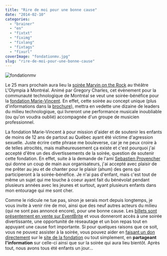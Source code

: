 ```yaml
---
title: "Rire de moi pour une bonne cause"
date: "2014-02-10"
categories: 
  - "brainer"
  - "en"
  - "fixtxt"
  - "fiximg"
  - "fixlang"
  - "fixtags"
  - "fixurl"
coverImage: "fondationmv.jpg"
slug: "rire-de-moi-pour-une-bonne-cause"
---
```


![fondationmv](images/fondationmv.jpg)

Le 25 mars prochain aura lieu la [soirée Marvin on the Rock](https://marie-vincent.org/nouvelles/marvin-on-the-rock-2/ "Information sur la soirée Marvin on the Rock") au théâtre L'Olympia à Montréal. Animé par Gregory Charles, cet évènement pour la communauté technologique de Montréal se veut une soirée-bénéfice pour la [fondation Marie-Vincent](https://marie-vincent.org/ "Site Web de la fondation Marie-Vincent"). En effet, cette soirée au concept unique (plus d'informations dans la [brochure](https://marie-vincent.org/wp-content/uploads/2014/01/Ycc-2372-D%C3%A9pliant_FR_Marvin-on-the-rock_FMV_v3_HR.pdf "Brochure pour la soirée Marvin on the Rock")), mettra en vedette une dizaine de leaders du milieu technologique, qui livreront une performance musicale inoubliable (ou qu'on voudra oublié) accompagnée d'un groupe de musicien professionnel.

La fondation Marie-Vincent à pour mission d'aider et de soutenir les enfants de moins de 12 ans de partout au Québec ayant été victime d'agression sexuelle. Juste écrire cette phrase me bouleverse, car je ne peux croire à de telles atrocités, mais malheureusement ça existe et c'est pourquoi j'ai accepté d'être un des divertissements de la soirée, question de soutenir cette fondation. En effet, suite à la demande de l'ami [Sebastien Provencher](https://sebprovencher.com/ "Site Web de Sebastien Provencher") qui donne un coup de main aux organisateurs, j'ai accepté avec plaisir de me prêter au jeu et de chanter pour le plaisir (ahum) des gens qui participeront à la soirée-bénéfice. Je n'ai pas d'enfant, mais c'est tout de même un sujet qui me touche à coeur ayant fait du bénévolat pendant plusieurs années avec les jeunes et surtout, ayant plusieurs enfants dans mon entourage qui me sont cher.

Comme le ridicule ne tue pas, sinon je serais mort depuis longtemps, je vous invite à venir rire de moi, ainsi que des neuf autres acteurs du milieu (qui ne sont pas annoncé encore), pour une bonne cause. Les [billets sont présentement en vente sur EventBrite](https://www.eventbrite.ca/e/billets-marvin-on-the-rock-10370060129 "Page EventBrite pour acheter les billets de Marvin on the Rock") et vous donneront accès à une soirée divertissante, une opportunité de réseautage et un bon repas tout en appuyant une cause fort importante. Si pour quelques raisons que ce soit, vous ne pouvez assister à la soirée, vous pouvez aider en [faisant un don directement](https://dons.marie-vincent.org/ "Site Web de la fondation Marie-Vincent pour faire un don") sur le [site de la fondation](https://marie-vincent.org/ "Site Web de la fondation Marie-Vincent") ou tout simplement, en **partageant l'information** sur celle-ci ainsi que sur la soirée qui aura lieu bientôt. Après tout, nous avons tous été enfants un jour...
